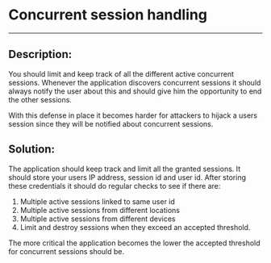 # Concurrent session handling
-------

## Description:

You should limit and keep track of all the different active concurrent sessions.
Whenever the application discovers concurrent sessions it should always notify the user
about this and should give him the opportunity to end the other sessions.

With this defense in place it becomes harder for attackers to hijack a users session since
they will be notified about concurrent sessions.



## Solution:

The application should keep track and limit all the granted sessions.
It should store your users IP address, session id and user id. After storing these credentials
it should do regular checks to see if there are:

1. Multiple active sessions linked to same user id
2. Multiple active sessions from different locations
3. Multiple active sessions from different devices
4. Limit and destroy sessions when they exceed an accepted threshold.

The more critical the application becomes the lower the accepted threshold for
concurrent sessions should be.


